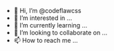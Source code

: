 - 👋 Hi, I’m @codeflawcss
- 👀 I’m interested in ...
- 🌱 I’m currently learning ...
- 💞️ I’m looking to collaborate on ...
- 📫 How to reach me ...

<!---
codeflawcss/codeflawcss is a ✨ special ✨ repository because its `README.md` (this file) appears on your GitHub profile.
You can click the Preview link to take a look at your changes.
--->
